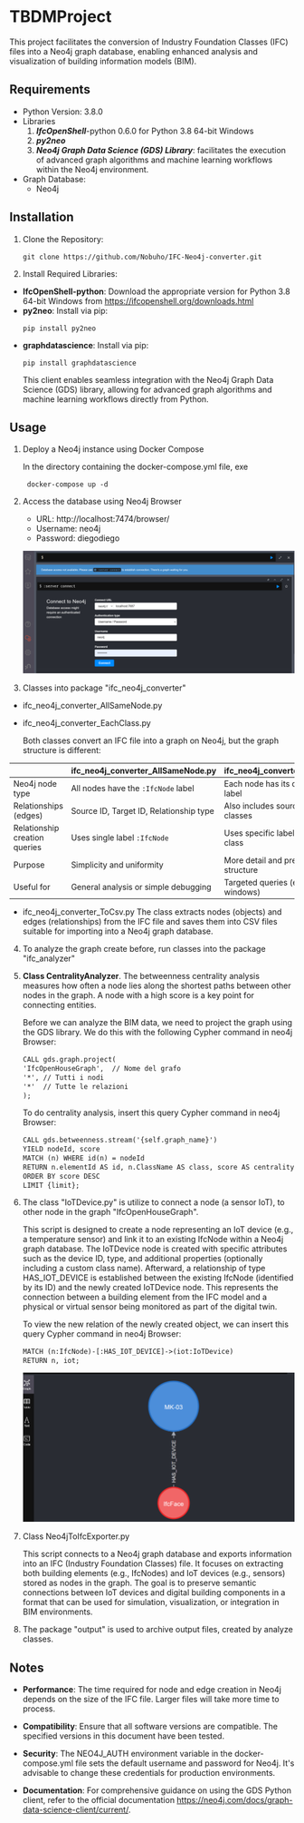 # TBDMProject

This project facilitates the conversion of Industry Foundation Classes (IFC) files into a Neo4j graph database, 
enabling enhanced analysis and visualization of building information models (BIM).

## Requirements

- Python Version: 3.8.0
- Libraries
  1. **_IfcOpenShell_**-python 0.6.0 for Python 3.8 64-bit Windows
  2. **_py2neo_**
  3. **_Neo4j Graph Data Science (GDS) Library_**: facilitates the execution of advanced graph algorithms and machine learning workflows within the Neo4j environment.
- Graph Database:
  - Neo4j

## Installation
1. Clone the Repository:
    ```
    git clone https://github.com/Nobuho/IFC-Neo4j-converter.git
    ```
2. Install Required Libraries:
- **IfcOpenShell-python**: Download the appropriate version for Python 3.8 64-bit Windows from https://ifcopenshell.org/downloads.html
- **py2neo**: Install via pip:
   ```
   pip install py2neo
   ```
- **graphdatascience**: Install via pip:
   ```
   pip install graphdatascience

   ```
  This client enables seamless integration with the Neo4j Graph Data Science (GDS) library, allowing for advanced graph algorithms and machine learning workflows directly from Python.


## Usage

1. Deploy a Neo4j instance using Docker Compose

    In the directory containing the docker-compose.yml file, exe

        docker-compose up -d


2. Access the database using Neo4j Browser
    - URL: http://localhost:7474/browser/
    - Username: neo4j
    - Password: diegodiego

    ![img.png](img.png)

3. Classes into package "ifc_neo4j_converter"
- ifc_neo4j_converter_AllSameNode.py
- ifc_neo4j_converter_EachClass.py

  Both classes convert an IFC file into a graph on Neo4j, but the graph structure is different:

|                          | ifc_neo4j_converter_AllSameNode.py           | ifc_neo4j_converter_EachClass.py                                        |
|--------------------------|----------------------------------------------|------------------------------------------------------|
| Neo4j node type          | All nodes have the `:IfcNode` label          | Each node has its own class as a label              |
| Relationships (edges)    | Source ID, Target ID, Relationship type      | Also includes source and target classes             |
| Relationship creation queries | Uses single label `:IfcNode`             | Uses specific label for each IFC class              |
| Purpose                  | Simplicity and uniformity                    | More detail and precision in structure              |
| Useful for               | General analysis or simple debugging         | Targeted queries (e.g., all walls, all windows)     |


- ifc_neo4j_converter_ToCsv.py
The class extracts nodes (objects) and edges (relationships) from the IFC file and saves them into CSV files suitable for importing into a Neo4j graph database.

4. To analyze the graph create before, run classes into the package "ifc_analyzer"
5. **Class CentralityAnalyzer**.
   The betweenness centrality analysis measures how often a node lies along the shortest paths between other nodes in the graph. A node with a high score is a key point for connecting entities.
   
    Before we can analyze the BIM data, we need to project the graph using the GDS library.
    We do this with the following Cypher command in neo4j Browser:

    ```
   CALL gds.graph.project(
   'IfcOpenHouseGraph',  // Nome del grafo
   '*', // Tutti i nodi
   '*'  // Tutte le relazioni
   );
    ```
   
    To do centrality analysis, insert this query Cypher command in neo4j Browser:

      ```
   CALL gds.betweenness.stream('{self.graph_name}')
   YIELD nodeId, score
   MATCH (n) WHERE id(n) = nodeId
   RETURN n.elementId AS id, n.ClassName AS class, score AS centrality
   ORDER BY score DESC
   LIMIT {limit};
    ```
    
    
6. The class "IoTDevice.py" is utilize to connect a node (a sensor IoT), to other node in the graph "IfcOpenHouseGraph".

    This script is designed to create a node representing an IoT device (e.g., a temperature sensor)
    and link it to an existing IfcNode within a Neo4j graph database.
    The IoTDevice node is created with specific attributes such as the device ID, type, and additional properties
    (optionally including a custom class name).
    Afterward, a relationship of type HAS_IOT_DEVICE is established between the existing IfcNode (identified by its ID)
    and the newly created IoTDevice node. This represents the connection between a building element from the IFC model
    and a physical or virtual sensor being monitored as part of the digital twin.

    To view the new relation of the newly created object, we can insert this query Cypher command in neo4j Browser:
    ```
    MATCH (n:IfcNode)-[:HAS_IOT_DEVICE]->(iot:IoTDevice)
    RETURN n, iot;
    ```
    ![img_1.png](img_1.png)
    
7. Class Neo4jToIfcExporter.py
   
   This script connects to a Neo4j graph database and exports information into an IFC (Industry Foundation Classes) file.
   It focuses on extracting both building elements (e.g., IfcNodes) and IoT devices (e.g., sensors) stored as nodes in the graph.
   The goal is to preserve semantic connections between IoT devices and digital building components in a format that can be
   used for simulation, visualization, or integration in BIM environments.

8. The package "output" is used to archive output files, created by analyze classes.

## Notes

- **Performance**: The time required for node and edge creation in Neo4j depends on the size of the IFC file. Larger files will take more time to process.

- **Compatibility**: Ensure that all software versions are compatible. The specified versions in this document have been tested.

- **Security**: The NEO4J_AUTH environment variable in the docker-compose.yml file sets the default username and password for Neo4j. It's advisable to change these credentials for production environments.

- **Documentation**: For comprehensive guidance on using the GDS Python client, refer to the official documentation https://neo4j.com/docs/graph-data-science-client/current/.